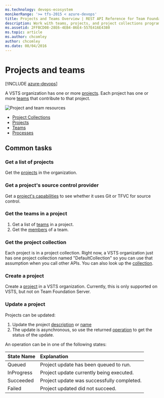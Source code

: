 ```yaml
---
ms.technology: devops-ecosystem
monikerRange: '>= tfs-2015 < azure-devops'
title: Projects and Teams Overview | REST API Reference for Team Foundation Server
description: Work with teams, projects, and project collections programmatically using the REST APIs for Team Foundation Server.
ms.assetid: 2FFBCD08-28E6-4EB4-86E4-557E416E4380
ms.topic: article
ms.author: chcomley
author: chcomley
ms.date: 08/04/2016
---
```


# Projects and teams

[!INCLUDE [azure-devops](../_data/azure-devops-message.md)]

A VSTS organization has one or more [projects](./projects.md). Each project has one or more [teams](./teams.md) that contribute to that project.

![Project and team resources](./media/projects-and-teams.png)

* [Project Collections](./project-collections.md)
* [Projects](./projects.md)
* [Teams](./teams.md)
* [Processes](./processes.md)

## Common tasks

### Get a list of projects

Get the [projects](./projects.md) in the organization.

### Get a project's source control provider

Get a [project's capabilities](./projects.md#withcapabilities) to see whether it uses Git or TFVC for source control.

### Get the teams in a project

1.  Get a list of [teams](./teams.md) in a project.
2.  Get the [members](./teams.md#GetaTeamMembers) of a team.

### Get the project collection

Each project is in a project collection.
Right now, a VSTS organization just has one project collection named "DefaultCollection" so you can use that assumption when you call other APIs.
You can also look up the [collection](./project-collections.md).

### Create a project

Create a [project](./projects.md#createateamproject) in a VSTS organization. Currently, this is only supported on VSTS, but not on Team Foundation Server.

### Update a project

Projects can be updated:

1.  Update the project [description](./projects.md#UpdateDescription) or [name](./projects.md#UpdateName)
2.  The update is asynchronous, so use the returned [operation](./projects.md#GetOperation)
    to get the status of the update.

An operation can be in one of the following states:

| State Name | Explanation                                |
| :--------- | :----------------------------------------- |
| Queued     | Project update has been queued to run.     |
| InProgress | Project update currently being executed.   |
| Succeeded  | Project update was successfully completed. |
| Failed     | Project updated did not succeed.           |
